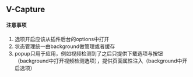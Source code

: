 ## V-Capture



#### 注意事项

1. 选项开启应该从插件后台的options中打开
2. 状态管理统一由background做管理或者缓存
3. popup只用于应用，例如视频检测到了之后只提供下载选项与按钮（background中打开视频检测选项），提供页面属性注入（background中开启选项）